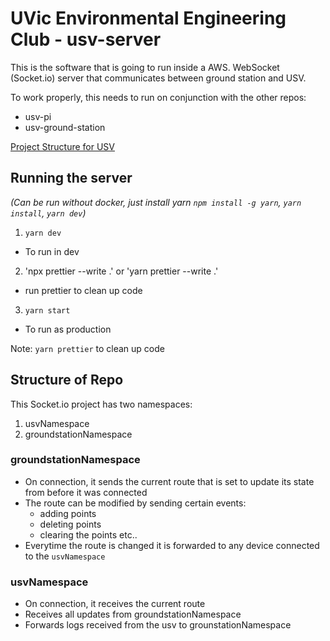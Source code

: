 # UVic Environmental Engineering Club - usv-server

This is the software that is going to run inside a AWS.
WebSocket (Socket.io) server that communicates between ground station and USV.

To work properly, this needs to run on conjunction with the other repos:

- usv-pi
- usv-ground-station

[Project Structure for USV](https://github.com/UVic-Environmental-Engineering-Club/USV-Pi/wiki/Project-Structure)

## Running the server

_(Can be run without docker, just install yarn `npm install -g yarn`, `yarn install`, `yarn dev`)_

1. `yarn dev`

- To run in dev

2. 'npx prettier --write .' or 'yarn prettier --write .'

- run prettier to clean up code

3. `yarn start`

- To run as production

Note: `yarn prettier` to clean up code

## Structure of Repo

This Socket.io project has two namespaces:

1. usvNamespace
2. groundstationNamespace

### groundstationNamespace

- On connection, it sends the current route that is set to update its state from before it was connected
- The route can be modified by sending certain events:
  - adding points
  - deleting points
  - clearing the points etc..
- Everytime the route is changed it is forwarded to any device connected to the `usvNamespace`

### usvNamespace

- On connection, it receives the current route
- Receives all updates from groundstationNamespace
- Forwards logs received from the usv to grounstationNamespace
